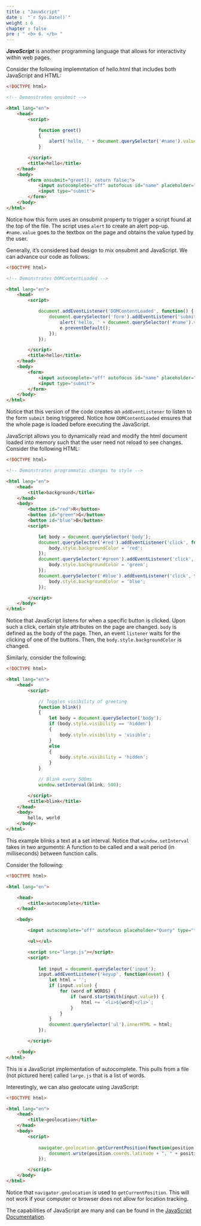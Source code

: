 ```yaml
---
title : "JavaScript"
date :  "`r Sys.Date()`" 
weight : 6 
chapter : false
pre : " <b> 6. </b> "
---
```

***JavaScript*** is another programming language that allows for interactivity within web pages.

Consider the following implemntation of hello.html that includes both JavaScript and HTML:
```html
<!DOCTYPE html>

<!-- Demonstrates onsubmit -->

<html lang="en">
    <head>
        <script>

            function greet()
            {
                alert('hello, ' + document.querySelector('#name').value);
            }

        </script>
        <title>hello</title>
    </head>
    <body>
        <form onsubmit="greet(); return false;">
            <input autocomplete="off" autofocus id="name" placeholder="Name" type="text">
            <input type="submit">
        </form>
    </body>
</html>
```
Notice how this form uses an onsubmit property to trigger a script found at the top of the file. The script uses `alert` to create an alert pop-up. `#name.value` goes to the textbox on the page and obtains the value typed by the user.

Generally, it’s considered bad design to mix onsubmit and JavaScript. We can advance our code as follows:
```html
<!DOCTYPE html>

<!-- Demonstrates DOMContentLoaded -->

<html lang="en">
    <head>
        <script>

            document.addEventListener('DOMContentLoaded', function() {
                document.querySelector('form').addEventListener('submit', function(e) {
                    alert('hello, ' + document.querySelector('#name').value);
                    e.preventDefault();
                });
            });

        </script>
        <title>hello</title>
    </head>
    <body>
        <form>
            <input autocomplete="off" autofocus id="name" placeholder="Name" type="text">
            <input type="submit">
        </form>
    </body>
</html>
```
Notice that this version of the code creates an `addEventListener` to listen to the form `submit` being triggered. Notice how `DOMContentLoaded` ensures that the whole page is loaded before executing the JavaScript.

JavaScript allows you to dynamically read and modify the html document loaded into memory such that the user need not reload to see changes.
Consider the following HTML:
```html
<!DOCTYPE html>

<!-- Demonstrates programmatic changes to style -->

<html lang="en">
    <head>
        <title>background</title>
    </head>
    <body>
        <button id="red">R</button>
        <button id="green">G</button>
        <button id="blue">B</button>
        <script>

            let body = document.querySelector('body');
            document.querySelector('#red').addEventListener('click', function() {
                body.style.backgroundColor = 'red';
            });
            document.querySelector('#green').addEventListener('click', function() {
                body.style.backgroundColor = 'green';
            });
            document.querySelector('#blue').addEventListener('click', function() {
                body.style.backgroundColor = 'blue';
            });

        </script>
    </body>
</html>
```
Notice that JavaScript listens for when a specific button is clicked. Upon such a click, certain style attributes on the page are changed. `body` is defined as the body of the page. Then, an event `listener` waits for the clicking of one of the buttons. Then, the `body.style.backgroundColor` is changed.

Similarly, consider the following:
```html
<!DOCTYPE html>

<html lang="en">
    <head>
        <script>

            // Toggles visibility of greeting
            function blink()
            {
                let body = document.querySelector('body');
                if (body.style.visibility == 'hidden')
                {
                    body.style.visibility = 'visible';
                }
                else
                {
                    body.style.visibility = 'hidden';
                }
            }

            // Blink every 500ms
            window.setInterval(blink, 500);

        </script>
        <title>blink</title>
    </head>
    <body>
        hello, world
    </body>
</html>
```
This example blinks a text at a set interval. Notice that `window.setInterval` takes in two arguments: A function to be called and a wait period (in milliseconds) between function calls.

Consider the following:
```html
<!DOCTYPE html>

<html lang="en">

    <head>
        <title>autocomplete</title>
    </head>

    <body>

        <input autocomplete="off" autofocus placeholder="Query" type="text">

        <ul></ul>

        <script src="large.js"></script>
        <script>
      
            let input = document.querySelector('input');
            input.addEventListener('keyup', function(event) {
                let html = '';
                if (input.value) {
                    for (word of WORDS) {
                        if (word.startsWith(input.value)) {
                            html += `<li>${word}</li>`;
                        }
                    }
                }
                document.querySelector('ul').innerHTML = html;
            });

        </script>

    </body>
</html>
```
This is a JavaScript implementation of autocomplete. This pulls from a file (not pictured here) called `large.js` that is a list of words.

Interestingly, we can also geolocate using JavaScript:
```html
<!DOCTYPE html>

<html lang="en">
    <head>
        <title>geolocation</title>
    </head>
    <body>
        <script>
          
            navigator.geolocation.getCurrentPosition(function(position) {
                document.write(position.coords.latitude + ", " + position.coords.longitude);
            });

        </script>
    </body>
</html>
```
Notice that `navigator.geolocation` is used to `getCurrentPosition`. This will not work if your computer or browser does not allow for location tracking.

The capabilities of JavaScript are many and can be found in the [JavaScript Documentation](https://developer.mozilla.org/en-US/docs/Web/JavaScript).
